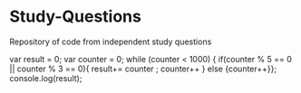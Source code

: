 # Study-Questions
Repository of code from independent study questions


var result = 0;
var counter = 0;
while (counter < 1000) {
  if(counter % 5 == 0 || counter % 3 == 0){ 
    result+= counter ;
    counter++ }
  else 
    {counter++}};
console.log(result);
